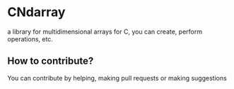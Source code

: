 # CNdarray
a library for multidimensional arrays for C, you can create, perform operations, etc.

## How to contribute?
You can contribute by helping, making pull requests or making suggestions